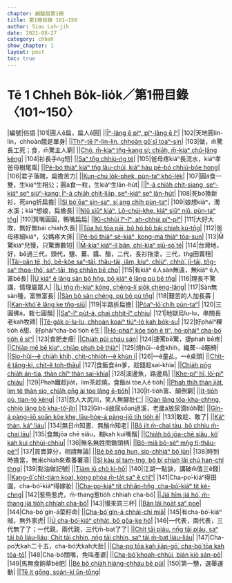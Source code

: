 ```yaml
---
chapter: 鹹酸甜第1冊
title: 第1冊目錄 101~150
author: Siau Lah-jih
date: 2021-08-27
category: chheh
show_chapter: 1
layout: post
toc: true
---
```


# Tē 1 Chheh Bo̍k-lio̍k／第1冊目錄 〈101~150〉



|編號|俗語
|101|圓人ē扁，扁人ē圓|
||[Îⁿ-lâng ē píⁿ, píⁿ-lâng ē îⁿ](12-11.html)|
|102|天地圓lin-lin，chhoàn餓是單身|
||[Thiⁿ-tē îⁿ-lin-lin, chhoàn gō͘ sī toaⁿ-sin](12-12.html)|
|103|做，m̄驚長工死；食，m̄驚主人窮|
||[Chò, m̄-kiaⁿ tn̂g-kang sí; chia̍h, m̄-kiaⁿ chú-lâng kêng](12-13.html)|
|104|衫長手ńg短|
||[Saⁿ tn̂g chhiú-ńg té](12-14.html)|
|105|爸母疼kiáⁿ長流水，kiáⁿ孝爸母樹尾風|
||[Pē-bó thiàⁿ kiáⁿ tn̂g lâu-chúi, kiáⁿ hàu pē-bó chhiū-bóe hong](12-15.html)|
|106|君子落魄，扁擔苦力|
||[Kun-chú lo̍k-phek, pùn-taⁿ khó͘-le̍k](12-16.html)|
|107|圓á食一雙，生kiáⁿ生相公；圓á食一粒，生kiáⁿ生lān-hu̍t|
||[Îⁿ-á chia̍h chi̍t-siang, seⁿ-kiáⁿ seⁿ siùⁿ-kang; Îⁿ-á chia̍h chi̍t-lia̍p, seⁿ-kiáⁿ seⁿ lān-hu̍t](12-17.html)|
|108|死bó͘換新衫，死ang折扁擔|
||[Sí bó͘ ōaⁿ sin-saⁿ, sí ang chi̍h pùn-taⁿ](12-18.html)|
|109|娘想kiáⁿ，濁水溪；kiáⁿ想娘，扁擔長|
||[Niû siūⁿ kiáⁿ, Lô-chúi-khe, kiáⁿ siūⁿ niû, pùn-taⁿ tn̂g](12-19.html)|
|110|箕嘴圓圓，鴨嘴扁扁|
||[Ki-chhùi îⁿ-îⁿ, ah-chhùi píⁿ-píⁿ](12-20.html)|
|111|大好大敗，無好無bái chiah久長|
||[Tōa hó tōa pāi, bô hó bô bái chiah kú-tn̂g](12-21.html)|
|112|爸母疼細kiáⁿ，公媽疼大孫|
||[Pē-bó thiàⁿ sè-kiáⁿ, kong-má thiàⁿ tōa-sun](12-22.html)|
|113|M̄驚kiáⁿ兒慢，只驚壽數短|
||[M̄-kiaⁿ kiáⁿ-jî bān, chí-kiaⁿ siū-sò͘ té](12-23.html)|
|114|台灣地，好，bē過三代，頭代，鹽、薑、醬、醋，二代，長衫拖塗，三代，tǹg田賣租|
||[Tâi-oân tē, hó, bē-kòe saⁿ-tāi, thâu-tāi, iâm, kiuⁿ, chiùⁿ, chhò͘, jī-tāi, tn̂g-saⁿ thoa-thô͘, saⁿ-tāi, tǹg chhân bē cho͘](12-24.html)|
|115|有kiáⁿ ê人sàn無遠，無kiáⁿ ê人富bē長|
||[Ū kiáⁿ ê lâng sàn bô hn̄g, bô kiáⁿ ê lâng pù bē tn̂g](12-25.html)|
|116|理長不驚講，情理屬眾人|
||[Lí tn̂g m̄-kiaⁿ kóng, chêng-lí sio̍k chèng-lâng](12-26.html)|
|117|Sàn無sàn種，富無富長|
||[Sàn bô sàn chéng, pù bô pù tn̂g](12-27.html)|
|118|艱苦的人加長壽 |
||[Kan-khó͘ ê lâng ke tn̂g-siū](12-28.html)|
|119|半路折扁擔|
||[Pòaⁿ-lō͘ chi̍h pùn-taⁿ](12-29.html)|
|120|三圓佛á，栽七圓鬚|
||[Saⁿ-îⁿ pu̍t-á, chai chhit-îⁿ chhiu](12-30.html)|
|121|地獄烏lu-lu，串關長老kah牧師|
||[Tē-ga̍k o͘-lu-lu, chhoàn koaiⁿ tiúⁿ-ló kah bo̍k-su](01-01.html)|
|122|好pháiⁿ粿tio̍h ē甜、好pháiⁿcha-bó͘ tio̍h ē生|
||[Hó-pháiⁿ kóe tio̍h ē tiⁿ, hó-pháiⁿ cha-bó͘ tio̍h ē siⁿ](01-02.html)|
|123|食肥走瘦|
||[Chia̍h pûi cháu sán](01-03.html)|
|124|捷罵bē驚，捷phah bē疼|
||[Chia̍p mē bē kiaⁿ, chia̍p phah bē thiàⁿ](01-04.html)|
|125|燒hûi--ê食khih，織蓆--ê睏椅|
||[Sio-hûi--ê chia̍h khih, chit-chhio̍h--ê khùn í](01-05.html)|
|126|一ê童乩，一ê桌頭|
||[Chi̍t-ê tâng-ki, chi̍t-ê toh-thâu](01-06.html)|
|127|食飯食án爹，趁錢趁sai-khia|
||[Chia̍h pn̄g chia̍h án-tia, thàn chîⁿ thàn sai-khia](01-07.html)|
|128|溪邊魚，路邊鳥|
||[Khe-piⁿ hî, lō͘-piⁿ chiáu](01-08.html)|
|129|Phah鐵趁jia̍t，lim茶趁燒，食飯ài tòe人ē tio̍h|
||[Phah thih thàn jia̍t, lim tê thàn sio, chia̍h pn̄g ài tòe lâng ē-tio̍h](01-09.html)|
|130|It-tio̍h富、顛倒窮|
||[It-tio̍h pù, tian-tó kêng](01-10.html)|
|131|怨人大尻川，笑人無腳肚仁|
||[Oàn lâng tōa-kha-chhng, chhiò lâng bô kha-tó͘-jîn](01-11.html)|
|132|Gín-á放尿sōan過溪，老歲á放尿滴tio̍h鞋|
||[Gín-á pàng-jiō soān kòe khe, lāu-hòe-á pàng-jiō tih tio̍h ê](01-12.html)|
|133|敢趁、敢了|
||[Káⁿ thàn, káⁿ liáu](01-13.html)|
|134|無日m̄知晝、無鬚m̄知老|
||[Bô ji̍t m̄-chai tàu, bô chhiu m̄-chai lāu](01-14.html)|
|135|食無jōa chē siâu，糊kah kui嘴鬚|
||[Chia̍h bô jōa-chē siâu, kô͘ kah kui chhùi-chhiu](01-15.html)|
|136|無名無姓問鋤頭柄|
||[Bô-miâ bô-sèⁿ mn̄g tî-thâu-pèⁿ](01-16.html)|
|137|買賣算分，相請無論|
||[Bé bē sǹg hun, sio-chhiáⁿ bô lūn](01-17.html)|
|138|時到時擔當，無米chiah來煮番薯湯|
||[Sî kàu sî tam-tng, bô bí chiah lâi chú han-chî thng](01-18.html)|
|139|點油做記號|
||[Tiám iû chò kì-hō](01-19.html)|
|140|江湖一點訣，講破m̄值三ê錢|
||[Kang-ô͘ chi̍t-tiám koat, kòng phòa m̄-ta̍t saⁿ ê chîⁿ](01-20.html)|
|141|Cha-po͘-kiáⁿ得田園，cha-bó͘-kiáⁿ得嫁妝|
||[Cha-po͘-kiáⁿ tit chhân-hn̂g, cha-bó͘-kiáⁿ tit kè-chng](01-21.html)|
|142|惹熊惹虎，m̄-thang惹tio̍h chhiah cha-bó͘|
||[Jiá hîm jiá hó͘, m̄-thang jiá tio̍h chhiah cha-bó͘](01-22.html)|
|143|慢來罰三杯|
||[Bān lâi hoa̍t saⁿ poe](01-23.html)|
|144|Cha-bó͘ gín-á菜籽命|
||[Cha-bó͘ gín-á chhài-chí miā](01-24.html)|
|145|有cha-bó͘-kiáⁿ賊，無外家虎|
||[Ū cha-bó͘-kiáⁿ chha̍t, bô gōa-ke hó͘](01-25.html)|
|146|一代表，兩代表，三代無了了；一代親，兩代親，三代m̄-bat了了|
||[Chi̍t tāi piáu, nn̄g tāi piáu, saⁿ tāi bô liáu-liáu; Chi̍t tāi chhin, nn̄g tāi chhin, saⁿ tāi m̄-bat liáu-liáu](01-26.html)|
|147|Cha-po͘大kah二十五，cha-bó͘大kah大肚|
||[Cha-po͘ tōa kah jia̍p-gō͘, cha-bó͘ tōa kah tōa-tō͘](01-27.html)|
|148|Cha-bó͘闊嘴，免叫產婆|
||[Cha-bó͘ khoah-chhùi, bián kiò sán-pô](01-28.html)|
|149|馬無食餉草bē肥|
||[Bé bô chia̍h hiàng-chháu bē pûi](01-29.html)|
|150|第一戇，選舉運動|
||[Tē it gōng, soán-kí ūn-tōng](01-30.html)|

















